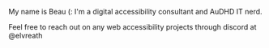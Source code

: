 My name is Beau (:
I'm a digital accessibility consultant and AuDHD IT nerd.

Feel free to reach out on any web accessibility projects through discord at @elvreath 

